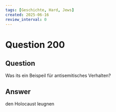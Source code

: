 ```yaml
---
tags: [Geschichte, Hard, Jews]
created: 2025-06-16
review_interval: 0
---
```


# Question 200

## Question

Was its ein Beispeil für antisemitisches Verhalten?

## Answer

den Holocaust leugnen

